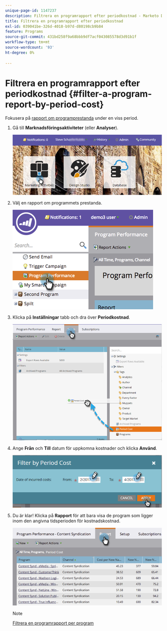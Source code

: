 ```yaml
---
unique-page-id: 1147237
description: Filtrera en programrapport efter periodkostnad - Marketo Docs - produktdokumentation
title: Filtrera en programrapport efter periodkostnad
exl-id: 039041be-326d-4018-b97d-d80198cb9b84
feature: Programs
source-git-commit: 431bd258f9a68bbb9df7acf043085578d3d91b1f
workflow-type: tm+mt
source-wordcount: '93'
ht-degree: 0%

---
```


# Filtrera en programrapport efter periodkostnad {#filter-a-program-report-by-period-cost}

Fokusera på [rapport om programprestanda](/help/marketo/product-docs/core-marketo-concepts/programs/program-performance-report/create-a-program-performance-report.md) under en viss period.

1. Gå till **Marknadsföringsaktiviteter** (eller **Analyser**).

   ![](assets/login-marketing-activities-1.png)

1. Välj en rapport om programmets prestanda.

   ![](assets/image2014-9-23-16-3a22-3a52.png)

1. Klicka på **Inställningar** tabb och dra över **Periodkostnad**.

   ![](assets/lm-86194-1.png)

1. Ange **Från** och **Till** datum för uppkomna kostnader och klicka **Använd**.

   ![](assets/lm-86194-2a-hands.png)

1. Du är klar! Klicka på **Rapport** för att bara visa de program som ligger inom den angivna tidsperioden för kostnadskostnad.

   ![](assets/lm-86194-report-tab.png)

   >[!NOTE]
   >
   >[Filtrera en programrapport per program](/help/marketo/product-docs/core-marketo-concepts/programs/program-performance-report/filter-a-program-report-by-program.md)
